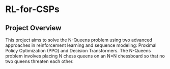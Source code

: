 # RL-for-CSPs

## Project Overview
This project aims to solve the N-Queens problem using two advanced approaches in reinforcement learning and sequence modeling: Proximal Policy Optimization (PPO) and Decision Transformers. The N-Queens problem involves placing N chess queens on an N×N chessboard so that no two queens threaten each other.
